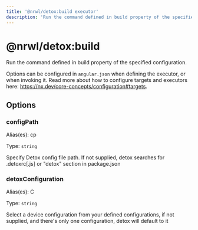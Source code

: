 ```yaml
---
title: '@nrwl/detox:build executor'
description: 'Run the command defined in build property of the specified configuration.'
---
```


# @nrwl/detox:build

Run the command defined in build property of the specified configuration.

Options can be configured in `angular.json` when defining the executor, or when invoking it. Read more about how to configure targets and executors here: https://nx.dev/core-concepts/configuration#targets.

## Options

### configPath

Alias(es): cp

Type: `string`

Specify Detox config file path. If not supplied, detox searches for .detoxrc[.js] or "detox" section in package.json

### detoxConfiguration

Alias(es): C

Type: `string`

Select a device configuration from your defined configurations, if not supplied, and there's only one configuration, detox will default to it
